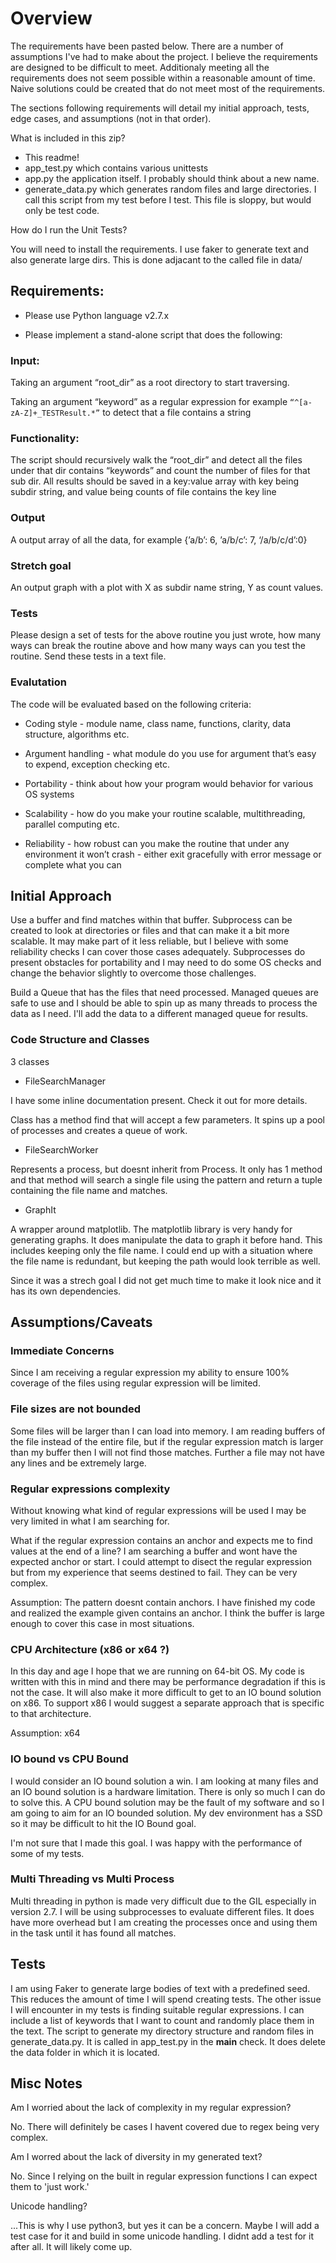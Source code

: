 # Overview

The requirements have been pasted below. There are a number of assumptions I've had to make about the project. I believe the requirements are designed to be difficult to meet. Additionaly meeting all the requirements does not seem possible within a reasonable amount of time. Naive solutions could be created that do not meet most of the requirements.

The sections following requirements will detail my initial approach, tests, edge cases, and assumptions (not in that order).

What is included in this zip?

- This readme!
- app_test.py which contains various unittests
- app.py the application itself. I probably should think about a new name.
- generate_data.py which generates random files and large directories. I call this script from my test before I test. This file is sloppy, but would only be test code.

How do I run the Unit Tests?

You will need to install the requirements. I use faker to generate text and also generate large dirs. This is done adjacant to the called file in data/

## Requirements:

- Please use Python language v2.7.x

- Please implement a stand-alone script that does the following:

### Input:

Taking an argument “root_dir” as a root directory to start traversing.

Taking an argument “keyword” as a regular expression for example `“^[a-zA-Z]+_TESTResult.*”` to detect that a file contains a string

### Functionality:

The script should recursively walk the “root_dir” and detect all the files under that dir contains “keywords” and count the number of files for that sub dir. All results should be saved in a key:value array with key being subdir string, and value being counts of file contains the key line

### Output

A output array of all the data, for example {’a/b’: 6, ’a/b/c’: 7, ‘/a/b/c/d’:0}

### Stretch goal

An output graph with a plot with X as subdir name string, Y as count values.

### Tests

Please design a set of tests for the above routine you just wrote, how many ways can break the routine above and how many ways can you test the routine. Send these tests in a text file. 

### Evalutation
The code will be evaluated based on the following criteria:

- Coding style - module name, class name, functions, clarity, data structure, algorithms etc.

- Argument handling - what module do you use for argument that’s easy to expend, exception checking etc.

- Portability - think about how your program would behavior for various OS systems

- Scalability - how do you make your routine scalable, multithreading, parallel computing etc.

- Reliability - how robust can you make the routine that under any environment it won’t crash - either exit gracefully with error message or complete what you can

## Initial Approach

Use a buffer and find matches within that buffer. Subprocess can be created to look at directories or files and that can make it a bit more scalable. It may make part of it less reliable, but I believe with some reliability checks I can cover those cases adequately. Subprocesses do present obstacles for portability and I may need to do some OS checks and change the behavior slightly to overcome those challenges.

Build a Queue that has the files that need processed. Managed queues are safe to use and I should be able to spin up as many threads to process the data as I need. I'll add the data to a different managed queue for results.

### Code Structure and Classes

3 classes

- FileSearchManager

I have some inline documentation present. Check it out for more details.

Class has a method find that will accept a few parameters. It spins up a pool of processes and creates a queue of work.

- FileSearchWorker

Represents a process, but doesnt inherit from Process. It only has 1 method and that method will search a single file using the pattern and return a tuple containing the file name and matches.

- GraphIt

A wrapper around matplotlib. The matplotlib library is very handy for generating graphs. It does manipulate the data to graph it before hand. This includes keeping only the file name. I could end up with a situation where the file name is redundant, but keeping the path would look terrible as well.

Since it was a strech goal I did not get much time to make it look nice and it has its own dependencies.

## Assumptions/Caveats

### Immediate Concerns

Since I am receiving a regular expression my ability to ensure 100% coverage of the files using regular expression will be limited.

### File sizes are not bounded

Some files will be larger than I can load into memory. I am reading buffers of the file instead of the entire file, but if the regular expression match is larger than my buffer then I will not find those matches. Further a file may not have any lines and be extremely large.

### Regular expressions complexity

Without knowing what kind of regular expressions will be used I may be very limited in what I am searching for.

What if the regular expression contains an anchor and expects me to find values at the end of a line? I am searching a buffer and wont have the expected anchor or start. I could attempt to disect the regular expression but from my experience that seems destined to fail. They can be very complex.

Assumption: The pattern doesnt contain anchors. I have finished my code and realized the example given contains an anchor. I think the buffer is large enough to cover this case in most situations.

### CPU Architecture (x86 or x64 ?)

In this day and age I hope that we are running on 64-bit OS. My code is written with this in mind and there may be performance degradation if this is not the case. It will also make it more difficult to get to an IO bound solution on x86. To support x86 I would suggest a separate approach that is specific to that architecture.

Assumption: x64

### IO bound vs CPU Bound

I would consider an IO bound solution a win. I am looking at many files and an IO bound solution is a hardware limitation. There is only so much I can do to solve this. A CPU bound solution may be the fault of my software and so I am going to aim for an IO bounded solution. My dev environment has a SSD so it may be difficult to hit the IO Bound goal.

I'm not sure that I made this goal. I was happy with the performance of some of my tests.

### Multi Threading vs Multi Process

Multi threading in python is made very difficult due to the GIL especially in version 2.7. I will be using subprocesses to evaluate different files. It does have more overhead but I am creating the processes once and using them in the task until it has found all matches.

## Tests

I am using Faker to generate large bodies of text with a predefined seed. This reduces the amount of time I will spend creating tests. The other issue I will encounter in my tests is finding suitable regular expressions. I can include a list of keywords that I want to count and randomly place them in the text. The script to generate my directory structure and random files in generate_data.py. It is called in app_test.py in the __main__ check. It does delete the data folder in which it is located.

## Misc Notes

Am I worried about the lack of complexity in my regular expression?

No. There will definitely be cases I havent covered due to regex being very complex.

Am I worred about the lack of diversity in my generated text?

No. Since I relying on the built in regular expression functions I can expect them to 'just work.'

Unicode handling?

...This is why I use python3, but yes it can be a concern. Maybe I will add a test case for it and build in some unicode handling. I didnt add a test for it after all. It will likely come up.